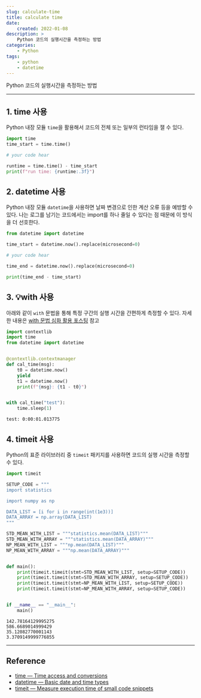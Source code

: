 ```yaml
---
slug: calculate-time
title: calculate time
date:
    created: 2022-01-08
description: >
    Python 코드의 실행시간을 측정하는 방법
categories:
    - Python
tags:
    - python
    - datetime
---
```


Python 코드의 실행시간을 측정하는 방법  

<!-- more -->

---

## 1. time 사용

Python 내장 모듈 `time`을 활용해서 코드의 전체 또는 일부의 런타임을 잴 수 있다.  

```python
import time
time_start = time.time()

# your code hear

runtime = time.time() - time_start
print(f"run time: {runtime:.3f}")
```

## 2. datetime 사용

Python 내장 모듈 `datetime`을 사용하면 날짜 변경으로 인한 계산 오류 등을 예방할 수 있다. 나는 로그를 남기는 코드에서는 import를 하나 줄일 수 있다는 점 때문에 이 방식을 더 선호한다.  

```python
from datetime import datetime

time_start = datetime.now().replace(microsecond=0)

# your code hear

time_end = datetime.now().replace(microsecond=0)

print(time_end - time_start)
```

## 3. 💡with 사용

아래와 같이 `with` 문법을 통해 특정 구간의 실행 시간을 간편하게 측정할 수 있다. 자세한 내용은 [with 문법 심화 활용 포스팅](./2023-11-25-understanding_with.md) 참고  

```python
import contextlib
import time
from datetime import datetime


@contextlib.contextmanager
def cal_time(msg):
    t0 = datetime.now()
    yield
    t1 = datetime.now()
    print(f"{msg}: {t1 - t0}")


with cal_time("test"):
    time.sleep(1)
```
```
test: 0:00:01.013775
```

## 4. timeit 사용

Python의 표준 라이브러리 중 `timeit` 패키지를 사용하면 코드의 실행 시간을 측정할 수 있다.  

```python
import timeit

SETUP_CODE = """
import statistics

import numpy as np

DATA_LIST = [i for i in range(int(1e3))]
DATA_ARRAY = np.array(DATA_LIST)
"""

STD_MEAN_WITH_LIST = """statistics.mean(DATA_LIST)"""
STD_MEAN_WITH_ARRAY = """statistics.mean(DATA_ARRAY)"""
NP_MEAN_WITH_LIST = """np.mean(DATA_LIST)"""
NP_MEAN_WITH_ARRAY = """np.mean(DATA_ARRAY)"""


def main():
    print(timeit.timeit(stmt=STD_MEAN_WITH_LIST, setup=SETUP_CODE))
    print(timeit.timeit(stmt=STD_MEAN_WITH_ARRAY, setup=SETUP_CODE))
    print(timeit.timeit(stmt=NP_MEAN_WITH_LIST, setup=SETUP_CODE))
    print(timeit.timeit(stmt=NP_MEAN_WITH_ARRAY, setup=SETUP_CODE))


if __name__ == "__main__":
    main()
```
```
142.78164129995275
586.6689014999429
35.12082770001143
3.3709149999776855
```

---
## Reference
- [time — Time access and conversions](https://docs.python.org/3/library/time.html)
- [datetime — Basic date and time types](https://docs.python.org/3/library/datetime.html)
- [timeit — Measure execution time of small code snippets](https://docs.python.org/3/library/timeit.html)
